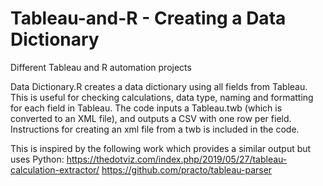# Tableau-and-R - Creating a Data Dictionary
Different Tableau and R automation projects

Data Dictionary.R creates a data dictionary using all fields from Tableau.  This is useful for checking calculations, data type, naming and formatting for each field in Tableau. The code inputs a Tableau.twb (which is converted to an XML file), and outputs a CSV with one row per field. Instructions for creating an xml file from a twb is included in the code. 

This is inspired by the following work which provides a similar output but uses Python:
https://thedotviz.com/index.php/2019/05/27/tableau-calculation-extractor/
https://github.com/practo/tableau-parser


